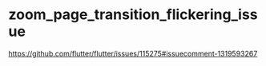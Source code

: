 # zoom_page_transition_flickering_issue

https://github.com/flutter/flutter/issues/115275#issuecomment-1319593267
